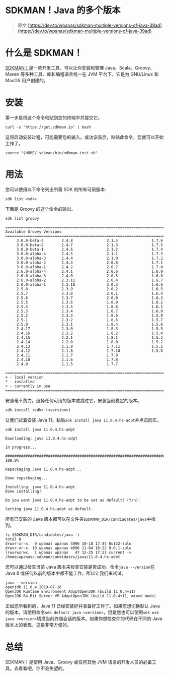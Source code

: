 # SDKMAN！Java 的多个版本

> 原文:[https://dev.to/wpanas/sdkman-multiple-versions-of-java-39ad](https://dev.to/wpanas/sdkman-multiple-versions-of-java-39ad)

# 什么是 SDKMAN！

[SDKMAN！](https://sdkman.io/)是一款开发工具，可以让你安装和管理 Java、Scala、Groovy、Maven 等多种工具、库和编程语言统一在 JVM 平台下。它是为 GNU/Linux 和 MacOS 用户创建的。

# 安装

第一步是将这个命令粘贴到您的终端中并提交它。

```
curl -s "https://get.sdkman.io" | bash 
```

这将启动安装过程，可能需要您的输入。成功安装后，粘贴此命令，您就可以开始工作了。

```
source "$HOME/.sdkman/bin/sdkman-init.sh" 
```

# 用法

您可以使用以下命令列出所需 SDK 的所有可用版本:

```
sdk list <sdk> 
```

下面是 Groovy 的这个命令的输出。

```
sdk list groovy

================================================================================
Available Groovy Versions
================================================================================
     3.0.0-beta-3        2.4.8               2.1.4               1.7.6          
     3.0.0-beta-2        2.4.7               2.1.3               1.7.5          
     3.0.0-beta-1        2.4.6               2.1.2               1.7.4          
     3.0.0-alpha-4       2.4.5               2.1.1               1.7.3          
     3.0.0-alpha-3       2.4.4               2.1.0               1.7.2          
     3.0.0-alpha-2       2.4.3               2.0.8               1.7.1          
     3.0.0-alpha-1       2.4.2               2.0.7               1.7.0          
     2.6.0-alpha-4       2.4.1               2.0.6               1.6.9          
     2.6.0-alpha-3       2.4.0               2.0.5               1.6.8          
     2.6.0-alpha-2       2.3.11              2.0.4               1.6.7          
     2.6.0-alpha-1       2.3.10              2.0.3               1.6.6          
     2.5.8               2.3.9               2.0.2               1.6.5          
     2.5.7               2.3.8               2.0.1               1.6.4          
     2.5.6               2.3.7               2.0.0               1.6.3          
     2.5.5               2.3.6               1.8.9               1.6.2          
     2.5.4               2.3.5               1.8.8               1.6.1          
     2.5.3               2.3.4               1.8.7               1.6.0          
     2.5.2               2.3.3               1.8.6               1.5.8          
     2.5.1               2.3.2               1.8.5               1.5.7          
     2.5.0               2.3.1               1.8.4               1.5.6          
     2.4.17              2.3.0               1.8.3               1.5.5          
     2.4.16              2.2.2               1.8.2               1.5.4          
     2.4.15              2.2.1               1.8.1               1.5.3          
     2.4.14              2.2.0               1.8.0               1.5.2          
     2.4.13              2.1.9               1.7.11              1.5.1          
     2.4.12              2.1.8               1.7.10              1.5.0          
     2.4.11              2.1.7               1.7.9                              
     2.4.10              2.1.6               1.7.8                              
     2.4.9               2.1.5               1.7.7                              

================================================================================
+ - local version
* - installed
> - currently in use
================================================================================ 
```

安装毫不费力。选择任何可用的版本或跳过它，安装当前稳定的版本。

```
sdk install <sdk> (<version>) 
```

让我们试着安装 Java 11。粘贴`sdk install java 11.0.4-hs-adpt`并点击回车。

```
sdk install java 11.0.4.hs-adpt

Downloading: java 11.0.4.hs-adpt

In progress...

######################################################################## 100,0%

Repackaging Java 11.0.4.hs-adpt...

Done repackaging...

Installing: java 11.0.4.hs-adpt
Done installing!

Do you want java 11.0.4.hs-adpt to be set as default? (Y/n): 

Setting java 11.0.4.hs-adpt as default. 
```

所有已安装的 Java 版本都可以在文件夹`$SDKMAN_DIR/candiadates/java`中找到。

```
ls $SDKMAN_DIR/candidates/java -l
total 8
drwxr-xr-x.  9 wpanas wpanas 4096 10-18 17:44 8u152-zulu
drwxr-xr-x. 10 wpanas wpanas 4096 11-04 16:22 9.0.1-zulu
lrwxrwxrwx.  1 wpanas wpanas   47 12-25 17:23 current -> /home/wpanas/.sdkman/candidates/java/11.0.4.hs-adpt 
```

您可以通过检查当前 Java 版本来检查安装是否成功。命令`java --version`在 Java 8 或任何以前的版本中都不能工作，所以让我们来试试。

```
java --version
openjdk 11.0.4 2019-07-16
OpenJDK Runtime Environment AdoptOpenJDK (build 11.0.4+11)
OpenJDK 64-Bit Server VM AdoptOpenJDK (build 11.0.4+11, mixed mode) 
```

正如您所看到的，Java 11 已经安装好并准备好工作了。如果您想切换默认 Java 的版本，请使用命令`sdk default java <version>`，但是您也可以使用`sdk use java <version>`切换当前终端会话的版本。如果你想检查你的代码在不同的 Java 版本上的表现，这是非常方便的。

# 总结

SDKMAN！是使用 Java、Groovy 或任何其他 JVM 语言的开发人员的必备工具。去看看吧，你不会失望的。